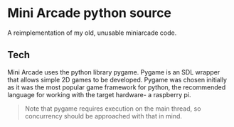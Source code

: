 # Mini Arcade python source
A reimplementation of my old, unusable miniarcade code.
## Tech
Mini Arcade uses the python library pygame. Pygame is an SDL wrapper that allows simple 2D games to be developed. Pygame was chosen initially as it was the most popular game framework for python, the recommended language for working with the target hardware- a raspberry pi.
> Note that pygame requires execution on the main thread, so concurrency should be approached with that in mind.

